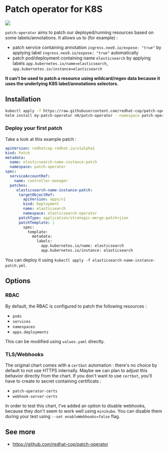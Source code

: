 # Patch operator for K8S

![](https://banners.beyondco.de/n9%2Fpatch-operator.png?theme=light&packageManager=&packageName=n9%2Fpatch-operator&pattern=architect&style=style_1&description=Patch+your+K8S+resources+easily&md=1&showWatermark=1&fontSize=100px&images=document-text)

`patch-operator` aims to patch our deployed/running resources based on some labels/annotations. It allows us to (for
example) :

- patch service containing annotation `ingress.neo9.io/expose: "true"` by applying label `ingress.neo9.io/expose:
  "true"` automatically
- patch pod/deployment containing name `elasticsearch` by applying labels `app.kubernetes.io/name=elasticsearch`,
  `app.kubernetes.io/instance=elasticsearch`

**It can't be used to patch a resource using wildcard/regex data because it uses the underlying K8S label/annotations
selectors.**

## Installation

```bash
kubectl apply -f https://raw.githubusercontent.com/redhat-cop/patch-operator/main/config/crd/bases/redhatcop.redhat.io_patches.yaml
helm install my-patch-operator n9/patch-operator --namespace patch-operator --create-namespace
```

### Deploy your first patch

Take a look at this example patch :

```yaml
apiVersion: redhatcop.redhat.io/v1alpha1
kind: Patch
metadata:
  name: elasticsearch-name-instance-patch
  namespace: patch-operator
spec:
  serviceAccountRef:
    name: controller-manager
  patches:
     elasticsearch-name-instance-patch:
      targetObjectRef:
        apiVersion: apps/v1
        kind: Deployment
        name: elasticsearch
        namespace: elasticsearch-operator
      patchType: application/strategic-merge-patch+json
      patchTemplate: |
        spec:
          template:
            metadata:
              labels:
                app.kubernetes.io/name: elasticsearch
                app.kubernetes.io/instance: elasticsearch
```

You can deploy it using `kubectl apply -f elasticsearch-name-instance-patch.yml`.

## Options
### RBAC

By default, the RBAC is configured to patch the following resources :

- `pods`
- `services`
- `namespaces`
- `apps.deployments`

This can be modified using `values.yaml` directly.

### TLS/Webhooks

The original chart comes with a `certbot` automation : there's no choice by default to not use HTTPS internally. Maybe
we can plan to adjust this behavior directly from the chart. If you don't want to use `certbot`, you'll have to create
to secret containing certificats :

- `patch-operator-certs`
- `webhook-server-certs`

In order to test this chart, I've added an option to disable webhooks, because they don't seem to work well using
`minikube`. You can disable them during your test using `--set enableWebhooks=false` flag.

## See more

- https://github.com/redhat-cop/patch-operator

